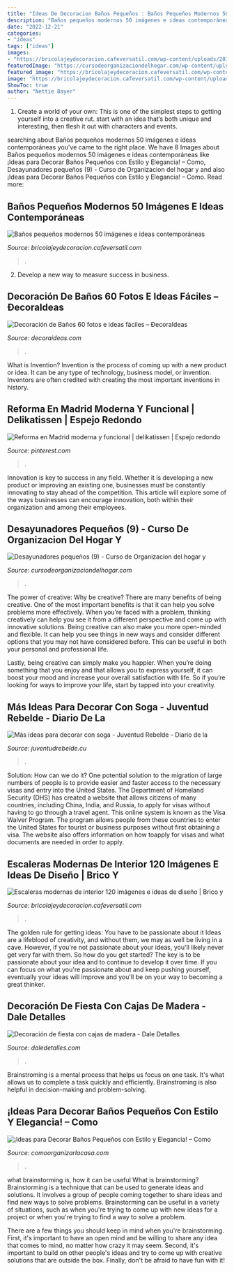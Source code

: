 ```yaml
---
title: "Ideas De Decoracion Baños Pequeños : Baños Pequeños Modernos 50 Imágenes E Ideas Contemporáneas"
description: "Baños pequeños modernos 50 imágenes e ideas contemporáneas"
date: "2022-12-21"
categories:
- "ideas"
tags: ["ideas"]
images:
- "https://bricolajeydecoracion.cafeversatil.com/wp-content/uploads/2016/11/000-2.jpg"
featuredImage: "https://cursodeorganizaciondelhogar.com/wp-content/uploads/2016/06/Desayunadores-pequeños-9.jpg"
featured_image: "https://bricolajeydecoracion.cafeversatil.com/wp-content/uploads/2016/11/000-2.jpg"
image: "https://bricolajeydecoracion.cafeversatil.com/wp-content/uploads/2016/08/003-5.jpg"
ShowToc: true
author: "Nettie Bayer"
---
```



1. Create a world of your own: This is one of the simplest steps to getting yourself into a creative rut. start with an idea that’s both unique and interesting, then flesh it out with characters and events.

	

		
searching about Baños pequeños modernos 50 imágenes e ideas contemporáneas you've came to the right place. We have 8 Images about Baños pequeños modernos 50 imágenes e ideas contemporáneas like ¡Ideas para Decorar Baños Pequeños con Estilo y Elegancia! – Como, Desayunadores pequeños (9) - Curso de Organizacion del hogar y and also ¡Ideas para Decorar Baños Pequeños con Estilo y Elegancia! – Como. Read more:
		
    
## Baños Pequeños Modernos 50 Imágenes E Ideas Contemporáneas

<img loading=lazy src="https://bricolajeydecoracion.cafeversatil.com/wp-content/uploads/2016/08/003-5.jpg" onerror="this.onerror=null;this.src='https://tse2.mm.bing.net/th?id=OIP.bArqzggyJOtug7X5p6_68gHaK5&amp;pid=15.1';" alt="Baños pequeños modernos 50 imágenes e ideas contemporáneas">

_Source: bricolajeydecoracion.cafeversatil.com_

>. 

	

2. Develop a new way to measure success in business.

    
## Decoración De Baños 60 Fotos E Ideas Fáciles – ÐecoraIdeas

<img loading=lazy src="https://decoraideas.com/wp-content/uploads/2016/06/04_guetzli-2.jpg" onerror="this.onerror=null;this.src='https://tse1.mm.bing.net/th?id=OIP.r1HC3UOetQ85JIxzjbeJ9wHaMC&amp;pid=15.1';" alt="Decoración de Baños 60 fotos e ideas fáciles – ÐecoraIdeas">

_Source: decoraideas.com_

>. 

	

What is Invention?
Invention is the process of coming up with a new product or idea. It can be any type of technology, business model, or invention. Inventors are often credited with creating the most important inventions in history.

    
## Reforma En Madrid Moderna Y Funcional | Delikatissen | Espejo Redondo

<img loading=lazy src="https://i.pinimg.com/736x/64/30/99/6430998d9587b03b59d7bfabfd429032.jpg" onerror="this.onerror=null;this.src='https://tse3.mm.bing.net/th?id=OIP.GdT1fAo3f1Udo-Jb-433dQHaLH&amp;pid=15.1';" alt="Reforma en Madrid moderna y funcional | delikatissen | Espejo redondo">

_Source: pinterest.com_

>. 

	

Innovation is key to success in any field. Whether it is developing a new product or improving an existing one, businesses must be constantly innovating to stay ahead of the competition. This article will explore some of the ways businesses can encourage innovation, both within their organization and among their employees.

    
## Desayunadores Pequeños (9) - Curso De Organizacion Del Hogar Y

<img loading=lazy src="https://cursodeorganizaciondelhogar.com/wp-content/uploads/2016/06/Desayunadores-pequeños-9.jpg" onerror="this.onerror=null;this.src='https://tse2.mm.bing.net/th?id=OIP.vaC2121iLHzuo4XVhzSaywHaJ4&amp;pid=15.1';" alt="Desayunadores pequeños (9) - Curso de Organizacion del hogar y">

_Source: cursodeorganizaciondelhogar.com_

>. 

	

The power of creative: Why be creative?
There are many benefits of being creative. One of the most important benefits is that it can help you solve problems more effectively. When you’re faced with a problem, thinking creatively can help you see it from a different perspective and come up with innovative solutions.
Being creative can also make you more open-minded and flexible. It can help you see things in new ways and consider different options that you may not have considered before. This can be useful in both your personal and professional life.

Lastly, being creative can simply make you happier. When you’re doing something that you enjoy and that allows you to express yourself, it can boost your mood and increase your overall satisfaction with life. So if you’re looking for ways to improve your life, start by tapped into your creativity.

    
## Más Ideas Para Decorar Con Soga - Juventud Rebelde - Diario De La

<img loading=lazy src="https://www.juventudrebelde.cu/images/medias/2015/06/48478-fotografia-g.jpg" onerror="this.onerror=null;this.src='https://tse3.mm.bing.net/th?id=OIP.PWwTVMUBElODLeIEqSNAYQHaLH&amp;pid=15.1';" alt="Más ideas para decorar con soga - Juventud Rebelde - Diario de la">

_Source: juventudrebelde.cu_

>. 

	

Solution: How can we do it?
One potential solution to the migration of large numbers of people is to provide easier and faster access to the necessary visas and entry into the United States. The Department of Homeland Security (DHS) has created a website that allows citizens of many countries, including China, India, and Russia, to apply for visas without having to go through a travel agent. This online system is known as the Visa Waiver Program. The program allows people from these countries to enter the United States for tourist or business purposes without first obtaining a visa. The website also offers information on how toapply for visas and what documents are needed in order to apply.

    
## Escaleras Modernas De Interior 120 Imágenes E Ideas De Diseño | Brico Y

<img loading=lazy src="https://bricolajeydecoracion.cafeversatil.com/wp-content/uploads/2016/11/000-2.jpg" onerror="this.onerror=null;this.src='https://tse2.mm.bing.net/th?id=OIP.G4MA7GwR9F0Lfv-fYyXJzQHaLH&amp;pid=15.1';" alt="Escaleras modernas de interior 120 imágenes e ideas de diseño | Brico y">

_Source: bricolajeydecoracion.cafeversatil.com_

>. 

	

The golden rule for getting ideas: You have to be passionate about it
Ideas are a lifeblood of creativity, and without them, we may as well be living in a cave. However, if you're not passionate about your ideas, you'll likely never get very far with them. So how do you get started? The key is to be passionate about your idea and to continue to develop it over time. If you can focus on what you're passionate about and keep pushing yourself, eventually your ideas will improve and you'll be on your way to becoming a great thinker.

    
## Decoración De Fiesta Con Cajas De Madera - Dale Detalles

<img loading=lazy src="https://www.daledetalles.com/wp-content/uploads/2020/06/decora-tu-fiesta-con-cajas-de-madera8.jpg" onerror="this.onerror=null;this.src='https://tse1.mm.bing.net/th?id=OIP.HyN9udiobjaMX2ziZ2J5JgHaKa&amp;pid=15.1';" alt="Decoración de fiesta con cajas de madera - Dale Detalles">

_Source: daledetalles.com_

>. 

	

Brainstroming is a mental process that helps us focus on one task. It's what allows us to complete a task quickly and efficiently. Brainstroming is also helpful in decision-making and problem-solving.

    
## ¡Ideas Para Decorar Baños Pequeños Con Estilo Y Elegancia! – Como

<img loading=lazy src="https://comoorganizarlacasa.com/wp-content/uploads/2017/09/ideas-para-decorar-banos-pequenos-16.jpg" onerror="this.onerror=null;this.src='https://tse4.mm.bing.net/th?id=OIP.xR3JLqVv0mSD__9_GElvQgHaJ4&amp;pid=15.1';" alt="¡Ideas para Decorar Baños Pequeños con Estilo y Elegancia! – Como">

_Source: comoorganizarlacasa.com_

>. 

	

what brainstorming is, how it can be useful
What is brainstorming?
Brainstorming is a technique that can be used to generate ideas and solutions. It involves a group of people coming together to share ideas and find new ways to solve problems. Brainstorming can be useful in a variety of situations, such as when you're trying to come up with new ideas for a project or when you're trying to find a way to solve a problem.

There are a few things you should keep in mind when you're brainstorming. First, it's important to have an open mind and be willing to share any idea that comes to mind, no matter how crazy it may seem. Second, it's important to build on other people's ideas and try to come up with creative solutions that are outside the box. Finally, don't be afraid to have fun with it!

